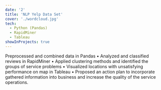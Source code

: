 ```yaml
---
date: '2'
title: 'NLP Yelp Data Set'
cover: './wordcloud.jpg'
tech:
  - Python (Pandas)
  - RapidMiner
  - Tableau
showInProjects: true
---
```


Preprocessed and combined data in Pandas • Analyzed and classified reviews in RapidMiner • Applied clustering methods and identified the groups of service problems • Visualized locations with unsatisfying performance on map in Tableau • Proposed an action plan to incorporate gathered information into business and increase the quality of the service operations.
